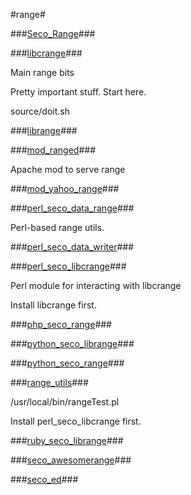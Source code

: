 #range#

###[Seco_Range](Seco_Range)###

###[libcrange](libcrange)###

  Main range bits

  Pretty important stuff.  Start here.

  source/doit.sh

###[librange](librange)###

###[mod_ranged](mod_ranged)###

  Apache mod to serve range

###[mod_yahoo_range](mod_yahoo_range)###

###[perl_seco_data_range](perl_seco_data_range)###

  Perl-based range utils.

###[perl_seco_data_writer](perl_seco_data_writer)###

###[perl_seco_libcrange](perl_seco_libcrange)###

  Perl module for interacting with libcrange

  Install libcrange first.

###[php_seco_range](php_seco_range)###

###[python_seco_librange](python_seco_librange)###

###[python_seco_range](python_seco_range)###

###[range_utils](range_utils)###

  /usr/local/bin/rangeTest.pl

  Install perl_seco_libcrange first.

###[ruby_seco_librange](ruby_seco_librange)###

###[seco_awesomerange](seco_awesomerange)###

###[seco_ed](seco_ed)###
